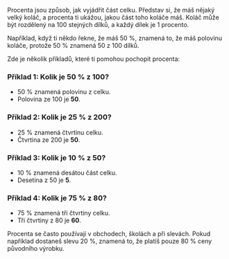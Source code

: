 Procenta jsou způsob, jak vyjádřit část celku. Představ si, že máš nějaký velký koláč, a procenta ti ukážou, jakou část toho koláče máš. Koláč může být rozdělený na 100 stejných dílků, a každý dílek je 1 procento.

Například, když ti někdo řekne, že máš 50 %, znamená to, že máš polovinu koláče, protože 50 % znamená 50 z 100 dílků.

Zde je několik příkladů, které ti pomohou pochopit procenta:

### Příklad 1: Kolik je 50 % z 100?
- 50 % znamená polovinu z celku.
- Polovina ze 100 je **50**.

### Příklad 2: Kolik je 25 % z 200?
- 25 % znamená čtvrtinu celku.
- Čtvrtina ze 200 je **50**.

### Příklad 3: Kolik je 10 % z 50?
- 10 % znamená desátou část celku.
- Desetina z 50 je **5**.

### Příklad 4: Kolik je 75 % z 80?
- 75 % znamená tři čtvrtiny celku.
- Tři čtvrtiny z 80 je **60**.

Procenta se často používají v obchodech, školách a při slevách. Pokud například dostaneš slevu 20 %, znamená to, že platíš pouze 80 % ceny původního výrobku.

